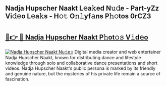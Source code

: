 ## Nadja Hupscher Naakt L𝚎a𝚔ed N𝚞𝚍e - Part-yZz Vi𝚍𝚎o L𝚎a𝚔s - H𝚘𝚝 O𝚗𝚕yf𝚊ns P𝚑𝚘tos 0rCZ3

# <h2><a href="http://kf2fvt.oniu.top/?m=Nadja+Hupscher+Naakt">🔗👉 🔴 Nadja Hupscher Naakt P𝚑ot𝚘𝚜 V𝚒d𝚎o</a></h2>

[![Nadja Hupscher Naakt Nu𝚍e𝚜](https://i.imgur.com/0qMVB7G.gif)](http://kf2fvt.oniu.top/?m=Nadja+Hupscher+Naakt)
Digital media creator and web entertainer Nadja Hupscher Naakt, known for distributing dance and lifestyle knowledge through solo and collaborative dance presentations and short videos. Nadja Hupscher Naakt's public persona is marked by its friendly and genuine nature, but the mysteries of his private life remain a source of fascination.  
